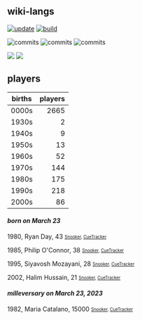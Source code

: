 ## wiki-langs
[![update](https://github.com/dreamerminsk/wiki-langs/actions/workflows/update-tables.yml/badge.svg)](https://github.com/dreamerminsk/wiki-langs/actions/workflows/update-tables.yml)
[![build](https://github.com/dreamerminsk/wiki-langs/actions/workflows/build.yml/badge.svg)](https://github.com/dreamerminsk/wiki-langs/actions/workflows/build.yml)

![commits](https://img.shields.io/github/commit-activity/y/dreamerminsk/wiki-langs)
![commits](https://img.shields.io/github/commit-activity/m/dreamerminsk/wiki-langs)
![commits](https://img.shields.io/github/commit-activity/w/dreamerminsk/wiki-langs)

![](https://img.shields.io/github/languages/code-size/dreamerminsk/wiki-langs)
![](https://img.shields.io/github/repo-size/dreamerminsk/wiki-langs)

## players
| births | players |
| :----: | ------: |
| 0000s | 2665 |
| 1930s | 2 |
| 1940s | 9 |
| 1950s | 13 |
| 1960s | 52 |
| 1970s | 144 |
| 1980s | 175 |
| 1990s | 218 |
| 2000s | 86 |

#### ***born on March 23***
1980, Ryan Day, 43 <sub><sup>[Snooker](http://www.snooker.org/res/index.asp?player=68), [CueTracker](http://cuetracker.net/Players/ryan-day/)</sup></sub>

1985, Philip O'Connor, 38 <sub><sup>[Snooker](http://www.snooker.org/res/index.asp?player=2783), [CueTracker](http://cuetracker.net/Players/philip-oconnor/)</sup></sub>

1995, Siyavosh Mozayani, 28 <sub><sup>[Snooker](http://www.snooker.org/res/index.asp?player=1538), [CueTracker](http://cuetracker.net/Players/siyavosh-mozayani/)</sup></sub>

2002, Halim Hussain, 21 <sub><sup>[Snooker](http://www.snooker.org/res/index.asp?player=2275), [CueTracker](http://cuetracker.net/Players/halim-hussain/)</sup></sub>


#### ***milleversary on March 23, 2023***
1982, Maria Catalano, 15000 <sub><sup>[Snooker](http://www.snooker.org/res/index.asp?player=2119), [CueTracker](http://cuetracker.net/Players/maria-catalano/)</sup></sub>



